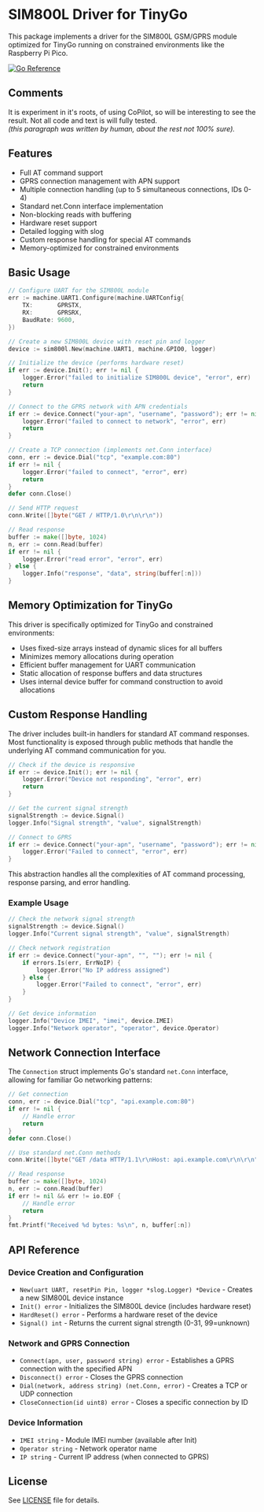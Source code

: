 # SIM800L Driver for TinyGo

This package implements a driver for the SIM800L GSM/GPRS module optimized for TinyGo running on constrained environments like the Raspberry Pi Pico.

[![Go Reference](https://pkg.go.dev/badge/github.com/m-s-sh/sim800l.svg)](https://pkg.go.dev/github.com/m-s-sh/sim800l)

## Comments
It is experiment in it's roots, of using CoPilot, so will be interesting to see the result. Not all code and text is will fully tested.  
_(this paragraph was written by human, about the rest not 100% sure)._

## Features

- Full AT command support
- GPRS connection management with APN support
- Multiple connection handling (up to 5 simultaneous connections, IDs 0-4)
- Standard net.Conn interface implementation
- Non-blocking reads with buffering
- Hardware reset support
- Detailed logging with slog
- Custom response handling for special AT commands
- Memory-optimized for constrained environments

## Basic Usage

```go
// Configure UART for the SIM800L module
err := machine.UART1.Configure(machine.UARTConfig{
    TX:       GPRSTX,
    RX:       GPRSRX,
    BaudRate: 9600,
})

// Create a new SIM800L device with reset pin and logger
device := sim800l.New(machine.UART1, machine.GPIO0, logger)

// Initialize the device (performs hardware reset)
if err := device.Init(); err != nil {
    logger.Error("failed to initialize SIM800L device", "error", err)
    return
}

// Connect to the GPRS network with APN credentials
if err := device.Connect("your-apn", "username", "password"); err != nil {
    logger.Error("failed to connect to network", "error", err)
    return
}

// Create a TCP connection (implements net.Conn interface)
conn, err := device.Dial("tcp", "example.com:80")
if err != nil {
    logger.Error("failed to connect", "error", err)
    return
}
defer conn.Close()

// Send HTTP request
conn.Write([]byte("GET / HTTP/1.0\r\n\r\n"))

// Read response
buffer := make([]byte, 1024)
n, err := conn.Read(buffer)
if err != nil {
    logger.Error("read error", "error", err)
} else {
    logger.Info("response", "data", string(buffer[:n]))
}
```

## Memory Optimization for TinyGo

This driver is specifically optimized for TinyGo and constrained environments:

- Uses fixed-size arrays instead of dynamic slices for all buffers
- Minimizes memory allocations during operation
- Efficient buffer management for UART communication
- Static allocation of response buffers and data structures
- Uses internal device buffer for command construction to avoid allocations

## Custom Response Handling

The driver includes built-in handlers for standard AT command responses. Most functionality is exposed through public methods that handle the underlying AT command communication for you.

```go
// Check if the device is responsive
if err := device.Init(); err != nil {
    logger.Error("Device not responding", "error", err)
    return
}

// Get the current signal strength
signalStrength := device.Signal() 
logger.Info("Signal strength", "value", signalStrength)

// Connect to GPRS
if err := device.Connect("your-apn", "username", "password"); err != nil {
    logger.Error("Failed to connect", "error", err)
}
```

This abstraction handles all the complexities of AT command processing, response parsing, and error handling.

### Example Usage

```go
// Check the network signal strength
signalStrength := device.Signal()
logger.Info("Current signal strength", "value", signalStrength)

// Check network registration
if err := device.Connect("your-apn", "", ""); err != nil {
    if errors.Is(err, ErrNoIP) {
        logger.Error("No IP address assigned")
    } else {
        logger.Error("Failed to connect", "error", err)
    }
}

// Get device information
logger.Info("Device IMEI", "imei", device.IMEI)
logger.Info("Network operator", "operator", device.Operator)
```

## Network Connection Interface

The `Connection` struct implements Go's standard `net.Conn` interface, allowing for familiar Go networking patterns:

```go
// Get connection
conn, err := device.Dial("tcp", "api.example.com:80")
if err != nil {
    // Handle error
    return
}
defer conn.Close()

// Use standard net.Conn methods
conn.Write([]byte("GET /data HTTP/1.1\r\nHost: api.example.com\r\n\r\n"))

// Read response
buffer := make([]byte, 1024)
n, err := conn.Read(buffer)
if err != nil && err != io.EOF {
    // Handle error
    return
}
fmt.Printf("Received %d bytes: %s\n", n, buffer[:n])
```

## API Reference

### Device Creation and Configuration

- `New(uart UART, resetPin Pin, logger *slog.Logger) *Device` - Creates a new SIM800L device instance
- `Init() error` - Initializes the SIM800L device (includes hardware reset)
- `HardReset() error` - Performs a hardware reset of the device
- `Signal() int` - Returns the current signal strength (0-31, 99=unknown)

### Network and GPRS Connection

- `Connect(apn, user, password string) error` - Establishes a GPRS connection with the specified APN
- `Disconnect() error` - Closes the GPRS connection
- `Dial(network, address string) (net.Conn, error)` - Creates a TCP or UDP connection
- `CloseConnection(id uint8) error` - Closes a specific connection by ID

### Device Information

- `IMEI string` - Module IMEI number (available after Init)
- `Operator string` - Network operator name
- `IP string` - Current IP address (when connected to GPRS)

## License

See [LICENSE](LICENSE) file for details.